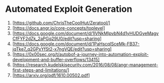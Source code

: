 # Automated Exploit Generation

1. [https://github.com/ChrisTheCoolHut/Zeratool/]
2. [https://docs.angr.io/core-concepts/toplevel]
3. [https://docs.google.com/document/d/1lVNkMIpvbN4d1yHUDGyeMagvCfFYF2dZk_2aPGq29U0/edit?usp=sharing]
4. [https://docs.google.com/document/d/1PaHscqISceMk-FB37-jqTke7_q2GPxYfSt2-x7ngVQE/edit?usp=sharing]
5. [https://0x00sec.org/t/autobof-a-journey-into-automation-exploit-development-and-buffer-overflows/13415]
6. [https://research.kudelskisecurity.com/2016/08/08/angr-management-first-steps-and-limitations/]
7. [https://arxiv.org/pdf/1610.00502.pdf]
